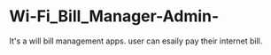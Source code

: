 # Wi-Fi_Bill_Manager-Admin-
It's a will bill management apps. user can esaily pay their internet bill. 
